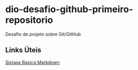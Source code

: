 # dio-desafio-github-primeiro-repositorio
Desafio de projeto  sobre Git/GitHub

## Links  Úteis 
[ Sixtase Basica Markdown](https://www.markdownguide.org/extended-syntax/)
